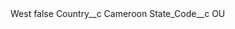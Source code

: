 <?xml version="1.0" encoding="UTF-8"?>
<CustomMetadata xmlns="http://soap.sforce.com/2006/04/metadata" xmlns:xsi="http://www.w3.org/2001/XMLSchema-instance" xmlns:xsd="http://www.w3.org/2001/XMLSchema">
    <label>West</label>
    <protected>false</protected>
    <values>
        <field>Country__c</field>
        <value xsi:type="xsd:string">Cameroon</value>
    </values>
    <values>
        <field>State_Code__c</field>
        <value xsi:type="xsd:string">OU</value>
    </values>
</CustomMetadata>
